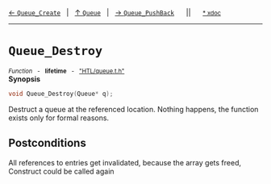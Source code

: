 [&#8592; `Queue_Create`](HTL--queue--queue--queue_create.md)&nbsp;&nbsp;&nbsp;|&nbsp;&nbsp;&nbsp;[&#8593; `Queue`](HTL--queue--queue.md)&nbsp;&nbsp;&nbsp;|&nbsp;&nbsp;&nbsp;[&#8594; `Queue_PushBack`](HTL--queue--queue--queue_pushback.md)&nbsp;&nbsp;&nbsp;&nbsp;&nbsp;&nbsp;||&nbsp;&nbsp;&nbsp;&nbsp;&nbsp;&nbsp;<small>[\* xdoc](../xdoc/HTL/queue.xmd#L42)</small>
***

# `Queue_Destroy`
<small>*Function* &nbsp; - &nbsp; **lifetime** &nbsp; - &nbsp; ["HTL/queue.t.h"](../include/HTL/queue.t.h)</small>  
**Synopsis**

```cpp
void Queue_Destroy(Queue* q);
```

Destruct a queue at the referenced location.
Nothing happens, the function exists only for formal reasons.


## Postconditions


All references to entries get invalidated, because
the array gets freed, Construct could be called
again




